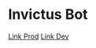 # Invictus Bot
[Link Prod](https://discord.com/api/oauth2/authorize?client_id=835306218158817340&permissions=8&scope=bot "Link Prod")
[Link Dev](https://discord.com/api/oauth2/authorize?client_id=835971442613026816&permissions=8&scope=bot "Link Dev")

